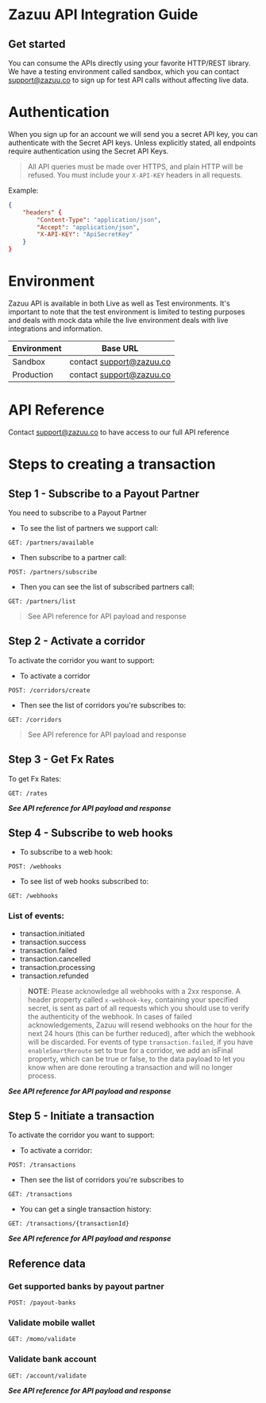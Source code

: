 # Zazuu API Integration Guide

## Get started

You can consume the APIs directly using your favorite HTTP/REST library. We have a testing environment called sandbox, which you can contact [support@zazuu.co](mailto:support@zazuu.co) to sign up for test API calls without affecting live data.

# Authentication

When you sign up for an account we will send you a secret API key, you can authenticate with the Secret API keys. Unless explicitly stated, all endpoints require authentication using the Secret API Keys.

> All API queries must be made over HTTPS, and plain HTTP will be refused. You must include your `X-API-KEY` headers in all requests.

Example:

```json
{
	"headers" {
		"Content-Type": "application/json",
		"Accept": "application/json",
		"X-API-KEY": "ApiSecretKey"
	}
}
```

# Environment

Zazuu API is available in both Live as well as Test environments. It's important to note that the test environment is limited to testing purposes and deals with mock data while the live environment deals with live integrations and information.

| Environment | Base URL                                            |
| ----------- | --------------------------------------------------- |
| Sandbox     | contact [support@zazuu.co](mailto:support@zazuu.co) |
| Production  | contact [support@zazuu.co](mailto:support@zazuu.co) |

# API Reference

Contact [support@zazuu.co](mailto:support@zazuu.co) to have access to our full API reference

# Steps to creating a transaction

## Step 1 - Subscribe to a Payout Partner

You need to subscribe to a Payout Partner

- To see the list of partners we support call:

```
GET: /partners/available
```

- Then subscribe to a partner call:

```
POST: /partners/subscribe
```

- Then you can see the list of subscribed partners call:

```
GET: /partners/list
```

> See API reference for API payload and response

## Step 2 - Activate a corridor

To activate the corridor you want to support:

- To activate a corridor

```
POST: /corridors/create
```

- Then see the list of corridors you're subscribes to:

```
GET: /corridors
```

> See API reference for API payload and response

## Step 3 - Get Fx Rates

To get Fx Rates:

```
GET: /rates
```

**_See API reference for API payload and response_**

## Step 4 - Subscribe to web hooks

- To subscribe to a web hook:

```
POST: /webhooks
```

- To see list of web hooks subscribed to:

```
GET: /webhooks
```

### List of events:

- transaction.initiated
- transaction.success
- transaction.failed
- transaction.cancelled
- transaction.processing
- transaction.refunded

> **NOTE**: Please acknowledge all webhooks with a 2xx response. A header property called `x-webhook-key`, containing your specified secret, is sent as part of all requests which you should use to verify the authenticity of the webhook. In cases of failed acknowledgements, Zazuu will resend webhooks on the hour for the next 24 hours (this can be further reduced), after which the webhook will be discarded. For events of type `transaction.failed`, if you have `enableSmartReroute` set to true for a corridor, we add an isFinal property, which can be true or false, to the data payload to let you know when are done rerouting a transaction and will no longer process.

**_See API reference for API payload and response_**

## Step 5 - Initiate a transaction

To activate the corridor you want to support:

- To activate a corridor:

```
POST: /transactions
```

- Then see the list of corridors you're subscribes to

```
GET: /transactions
```

- You can get a single transaction history:

```
GET: /transactions/{transactionId}
```

**_See API reference for API payload and response_**

## Reference data

### Get supported banks by payout partner

```
POST: /payout-banks
```

### Validate mobile wallet

```
GET: /momo/validate
```

### Validate bank account

```
GET: /account/validate
```

**_See API reference for API payload and response_**
